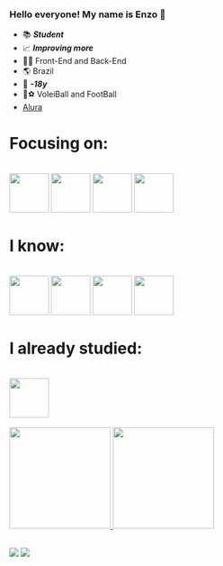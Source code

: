 ### Hello everyone! My name is Enzo 👋

- 📚 ***Student***
- 📈 ***Improving more***
- 🎇🧨 Front-End and Back-End
- 🌎 Brazil
- 🔞 ***-18y***
- 🏐⚽ VoleiBall and FootBall
- [Alura](https://www.alura.com.br/)

<div style:"display: inline">
<h1><strong>Focusing on:</strong></h1>
<br>
  <img width=70 height=70 src="https://cdn.jsdelivr.net/gh/devicons/devicon/icons/express/express-original.svg" />
  <img width=70 height=70 src="https://cdn.jsdelivr.net/gh/devicons/devicon/icons/react/react-original.svg" />
<img width=70 height=70 src="https://cdn.jsdelivr.net/gh/devicons/devicon/icons/nodejs/nodejs-original.svg" />
<img width=70 height=70 src="https://cdn.jsdelivr.net/gh/devicons/devicon/icons/javascript/javascript-original.svg" />
</div>
<div style:"display: inline">
  <h1><strong>I know:</strong></h1>
<br>
<img width=70 height=70 src="https://cdn.jsdelivr.net/gh/devicons/devicon/icons/html5/html5-original.svg" />
<img width=70 height=70 src="https://cdn.jsdelivr.net/gh/devicons/devicon/icons/css3/css3-original.svg" />
<img  width=70 height=70 src="https://cdn.jsdelivr.net/gh/devicons/devicon/icons/csharp/csharp-original.svg" />
<img  width=70 height=70 src="https://cdn.jsdelivr.net/gh/devicons/devicon/icons/python/python-original.svg" />
</div>

<div style:"display: inline">
  <h1><strong>I already studied:</strong></h1>
<br>
<img  width=70 height=70 src="https://cdn.jsdelivr.net/gh/devicons/devicon/icons/java/java-original.svg" />
</div>
<br>

<div>
<a href="https://github.com/littledevofc11">
<img loading="lazy" height="180em" src="https://github-readme-stats.vercel.app/api/top-langs/?username=littledevofc11&layout=compact&langs_count=7&theme=dracula"/>
<img loading="lazy" height="180em" src="https://github-readme-stats.vercel.app/api?username=littledevofc11&show_icons=true&theme=dracula&include_all_commits=true&count_private=true"/>
</div>
<br>

<a href="https://br.pinterest.com/enzogambrosio/"><img src="https://img.shields.io/badge/Pinterest-%23E60023.svg?style=for-the-badge&logo=Pinterest&logoColor=white)"></a>
<a href="https://www.instagram.com/enzogbambrosio/"><img src="https://img.shields.io/badge/Instagram-%23E4405F.svg?style=for-the-badge&logo=Instagram&logoColor=white)"></a>

